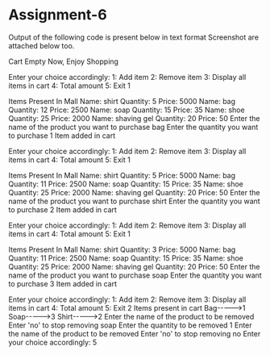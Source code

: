 # Assignment-6
Output of the following code is present below in text format
Screenshot are attached below too.


Cart Empty Now, Enjoy Shopping

Enter your choice accordingly:
1: Add item
2: Remove item
3: Display all items in cart
4: Total amount
5: Exit
1

Items Present In Mall
Name: shirt     Quantity: 5     Price: 5000
Name: bag       Quantity: 12    Price: 2500
Name: soap      Quantity: 15    Price: 35
Name: shoe      Quantity: 25    Price: 2000
Name: shaving gel       Quantity: 20    Price: 50
Enter the name of the product you want to purchase
bag
Enter the quantity you want to purchase
1
Item added in cart

Enter your choice accordingly:
1: Add item
2: Remove item
3: Display all items in cart
4: Total amount
5: Exit
1

Items Present In Mall
Name: shirt     Quantity: 5     Price: 5000
Name: bag       Quantity: 11    Price: 2500
Name: soap      Quantity: 15    Price: 35
Name: shoe      Quantity: 25    Price: 2000
Name: shaving gel       Quantity: 20    Price: 50
Enter the name of the product you want to purchase
shirt
Enter the quantity you want to purchase
2
Item added in cart

Enter your choice accordingly:
1: Add item
2: Remove item
3: Display all items in cart
4: Total amount
5: Exit
1

Items Present In Mall
Name: shirt     Quantity: 3     Price: 5000
Name: bag       Quantity: 11    Price: 2500
Name: soap      Quantity: 15    Price: 35
Name: shoe      Quantity: 25    Price: 2000
Name: shaving gel       Quantity: 20    Price: 50
Enter the name of the product you want to purchase
soap
Enter the quantity you want to purchase
3
Item added in cart

Enter your choice accordingly:
1: Add item
2: Remove item
3: Display all items in cart
4: Total amount
5: Exit
2
Items present in cart
Bag----->1
Soap----->3
Shirt----->2
Enter the name of the product to be removed
Enter 'no' to stop removing
soap
Enter the quantity to be removed
1
Enter the name of the product to be removed
Enter 'no' to stop removing
no
Enter your choice accordingly:
5
